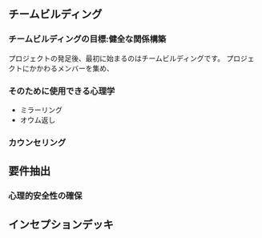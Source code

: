 


## チームビルディング

### チームビルディングの目標:健全な関係構築

プロジェクトの発足後、最初に始まるのはチームビルディングです。
プロジェクトにかかわるメンバーを集め、




### そのために使用できる心理学

- ミラーリング
- オウム返し


### カウンセリング







## 要件抽出

### 心理的安全性の確保


## インセプションデッキ







